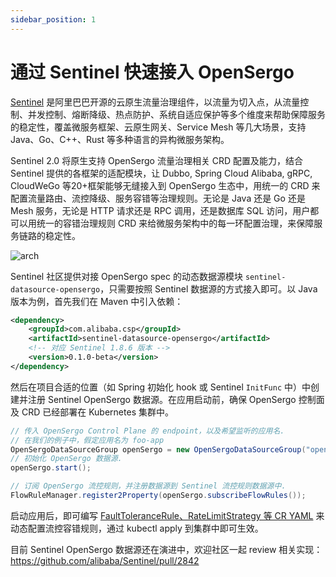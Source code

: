 ```yaml
---
sidebar_position: 1
---
```


# 通过 Sentinel 快速接入 OpenSergo

[Sentinel](https://sentinelguard.io/zh-cn/) 是阿里巴巴开源的云原生流量治理组件，以流量为切入点，从流量控制、并发控制、熔断降级、热点防护、系统自适应保护等多个维度来帮助保障服务的稳定性，覆盖微服务框架、云原生网关、Service Mesh 等几大场景，支持 Java、Go、C++、Rust 等多种语言的异构微服务架构。

Sentinel 2.0 将原生支持 OpenSergo 流量治理相关 CRD 配置及能力，结合 Sentinel 提供的各框架的适配模块，让 Dubbo, Spring Cloud Alibaba, gRPC, CloudWeGo 等20+框架能够无缝接入到 OpenSergo 生态中，用统一的 CRD 来配置流量路由、流控降级、服务容错等治理规则。无论是 Java 还是 Go 还是 Mesh 服务，无论是 HTTP 请求还是 RPC 调用，还是数据库 SQL 访问，用户都可以用统一的容错治理规则 CRD 来给微服务架构中的每一环配置治理，来保障服务链路的稳定性。

![arch](https://user-images.githubusercontent.com/9434884/186125289-efb5e75a-0d6d-486c-a577-f986024ad911.png)

Sentinel 社区提供对接 OpenSergo spec 的动态数据源模块 `sentinel-datasource-opensergo`，只需要按照 Sentinel 数据源的方式接入即可。以 Java 版本为例，首先我们在 Maven 中引入依赖：

```xml
<dependency>
    <groupId>com.alibaba.csp</groupId>
    <artifactId>sentinel-datasource-opensergo</artifactId>
    <!-- 对应 Sentinel 1.8.6 版本 -->
    <version>0.1.0-beta</version>
</dependency>
```

然后在项目合适的位置（如 Spring 初始化 hook 或 Sentinel `InitFunc` 中）中创建并注册 Sentinel OpenSergo 数据源。在应用启动前，确保 OpenSergo 控制面及 CRD 已经部署在 Kubernetes 集群中。

```java
// 传入 OpenSergo Control Plane 的 endpoint，以及希望监听的应用名.
// 在我们的例子中，假定应用名为 foo-app
OpenSergoDataSourceGroup openSergo = new OpenSergoDataSourceGroup("opensergo-control-plane.svc.endpoint", 10246, "default", "foo-app");
// 初始化 OpenSergo 数据源.
openSergo.start();

// 订阅 OpenSergo 流控规则，并注册数据源到 Sentinel 流控规则数据源中.
FlowRuleManager.register2Property(openSergo.subscribeFlowRules());
```

启动应用后，即可编写 [FaultToleranceRule、RateLimitStrategy 等 CR YAML](https://github.com/opensergo/opensergo-specification/blob/main/specification/zh-Hans/fault-tolerance.md) 来动态配置流控容错规则，通过 kubectl apply 到集群中即可生效。

目前 Sentinel OpenSergo 数据源还在演进中，欢迎社区一起 review 相关实现：https://github.com/alibaba/Sentinel/pull/2842